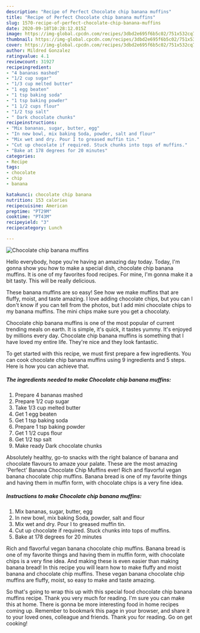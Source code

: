 ```yaml
---
description: "Recipe of Perfect Chocolate chip banana muffins"
title: "Recipe of Perfect Chocolate chip banana muffins"
slug: 1570-recipe-of-perfect-chocolate-chip-banana-muffins
date: 2020-09-18T10:28:12.015Z
image: https://img-global.cpcdn.com/recipes/3dbd2e695f6b5c02/751x532cq70/chocolate-chip-banana-muffins-recipe-main-photo.jpg
thumbnail: https://img-global.cpcdn.com/recipes/3dbd2e695f6b5c02/751x532cq70/chocolate-chip-banana-muffins-recipe-main-photo.jpg
cover: https://img-global.cpcdn.com/recipes/3dbd2e695f6b5c02/751x532cq70/chocolate-chip-banana-muffins-recipe-main-photo.jpg
author: Mildred Gonzalez
ratingvalue: 4.1
reviewcount: 31927
recipeingredient:
- "4 bananas mashed"
- "1/2 cup sugar"
- "1/3 cup melted butter"
- "1 egg beaten"
- "1 tsp baking soda"
- "1 tsp baking powder"
- "1 1/2 cups flour"
- "1/2 tsp salt"
- " Dark chocolate chunks"
recipeinstructions:
- "Mix bananas, sugar, butter, egg"
- "In new bowl, mix baking Soda, powder, salt and flour"
- "Mix wet and dry. Pour I to greased muffin tin."
- "Cut up chocolate if required. Stuck chunks into tops of muffins."
- "Bake at 178 degrees for 20 minutes"
categories:
- Recipe
tags:
- chocolate
- chip
- banana

katakunci: chocolate chip banana 
nutrition: 153 calories
recipecuisine: American
preptime: "PT29M"
cooktime: "PT43M"
recipeyield: "3"
recipecategory: Lunch

---
```



![Chocolate chip banana muffins](https://img-global.cpcdn.com/recipes/3dbd2e695f6b5c02/751x532cq70/chocolate-chip-banana-muffins-recipe-main-photo.jpg)

Hello everybody, hope you're having an amazing day today. Today, I'm gonna show you how to make a special dish, chocolate chip banana muffins. It is one of my favorites food recipes. For mine, I'm gonna make it a bit tasty. This will be really delicious.

These banana muffins are so easy! See how we make muffins that are fluffy, moist, and taste amazing. I love adding chocolate chips, but you can I don&#39;t know if you can tell from the photos, but I add mini chocolate chips to my banana muffins. The mini chips make sure you get a chocolaty.

Chocolate chip banana muffins is one of the most popular of current trending meals on earth. It is simple, it's quick, it tastes yummy. It's enjoyed by millions every day. Chocolate chip banana muffins is something that I have loved my entire life. They're nice and they look fantastic.


To get started with this recipe, we must first prepare a few ingredients. You can cook chocolate chip banana muffins using 9 ingredients and 5 steps. Here is how you can achieve that.

<!--inarticleads1-->

##### The ingredients needed to make Chocolate chip banana muffins:

1. Prepare 4 bananas mashed
1. Prepare 1/2 cup sugar
1. Take 1/3 cup melted butter
1. Get 1 egg beaten
1. Get 1 tsp baking soda
1. Prepare 1 tsp baking powder
1. Get 1 1/2 cups flour
1. Get 1/2 tsp salt
1. Make ready  Dark chocolate chunks


Absolutely healthy, go-to snacks with the right balance of banana and chocolate flavours to amaze your palate. These are the most amazing &#39;Perfect&#39; Banana Chocolate Chip Muffins ever! Rich and flavorful vegan banana chocolate chip muffins. Banana bread is one of my favorite things and having them in muffin form, with chocolate chips is a very fine idea. 

<!--inarticleads2-->

##### Instructions to make Chocolate chip banana muffins:

1. Mix bananas, sugar, butter, egg
1. In new bowl, mix baking Soda, powder, salt and flour
1. Mix wet and dry. Pour I to greased muffin tin.
1. Cut up chocolate if required. Stuck chunks into tops of muffins.
1. Bake at 178 degrees for 20 minutes


Rich and flavorful vegan banana chocolate chip muffins. Banana bread is one of my favorite things and having them in muffin form, with chocolate chips is a very fine idea. And making these is even easier than making banana bread! In this recipe you will learn how to make fluffy and moist banana and chocolate chip muffins. These vegan banana chocolate chip muffins are fluffy, moist, so easy to make and taste amazing. 

So that's going to wrap this up with this special food chocolate chip banana muffins recipe. Thank you very much for reading. I'm sure you can make this at home. There is gonna be more interesting food in home recipes coming up. Remember to bookmark this page in your browser, and share it to your loved ones, colleague and friends. Thank you for reading. Go on get cooking!
